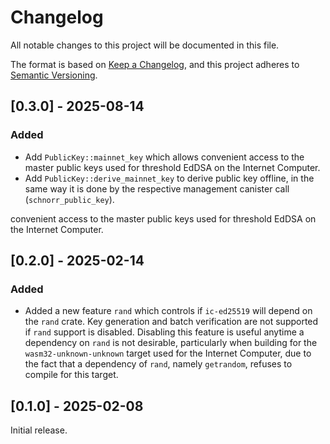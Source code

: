 # Changelog

All notable changes to this project will be documented in this file.

The format is based on [Keep a Changelog](https://keepachangelog.com/en/1.0.0/),
and this project adheres to [Semantic Versioning](https://semver.org/spec/v2.0.0.html).

## [0.3.0] - 2025-08-14

### Added

- Add `PublicKey::mainnet_key` which allows convenient access to the master public
  keys used for threshold EdDSA on the Internet Computer.
- Add `PublicKey::derive_mainnet_key` to derive public key offline, in the same way it is done by the respective management canister call (`schnorr_public_key`).

convenient access to the master public
  keys used for threshold EdDSA on the Internet Computer.

## [0.2.0] - 2025-02-14

### Added

- Added a new feature `rand` which controls if `ic-ed25519` will depend on the `rand`
  crate. Key generation and batch verification are not supported if `rand` support is
  disabled. Disabling this feature is useful anytime a dependency on `rand` is not
  desirable, particularly when building for the `wasm32-unknown-unknown` target used for
  the Internet Computer, due to the fact that a dependency of `rand`, namely `getrandom`,
  refuses to compile for this target.

## [0.1.0] - 2025-02-08

Initial release.
